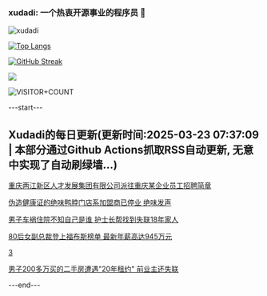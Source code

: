 ### xudadi: 一个热衷开源事业的程序员 👋

![xudadi](https://github-readme-stats-git-masterorgs-github-readme-stats-team.vercel.app/api?username=xudadi)

[![Top Langs](https://github-readme-stats.vercel.app/api/top-langs/?username=xudadi)](https://github.com/anuraghazra/github-readme-stats)

[![GitHub Streak](https://streak-stats.demolab.com?user=xudadi&locale=zh_Hans)](https://git.io/streak-stats)

![](https://raw.githubusercontent.com/xudadi/xudadi/main/assets/github-contribution-grid-snake.svg)

![VISITOR+COUNT](https://komarev.com/ghpvc/?username=xudadi&label=VISITOR+COUNT)


---start---

## Xudadi的每日更新(更新时间:2025-03-23 07:37:09 | 本部分通过Github Actions抓取RSS自动更新, 无意中实现了自动刷绿墙...)

[重庆两江新区人才发展集团有限公司派往重庆某企业员工招聘简章](https://www.gongkaoleida.com/article/2331933)

[伪造健康证的绝味鸭脖门店系加盟商已停业 绝味发声](https://m.163.com/news/article/JR9FET26051492T3.html)

[男子车祸住院不知自己是谁 护士长帮找到失联18年家人](https://m.163.com/news/article/JR9F66HA0514D3UH.html)

[80后女副总裁登上福布斯榜单 最新年薪高达945万元](https://m.163.com/news/article/JR9EJGOJ0512B07B.html)

[3](https://m.163.com/touch/news/sub/domestic)

[男子200多万买的二手房遭遇"20年租约" 前业主还失联](https://m.163.com/news/article/JR9C77HS051492T3.html)

---end---

